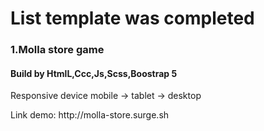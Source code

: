 <h1>List template was completed</h1>

<h3>1.Molla store game</h3>
<h4>Build by HtmlL,Ccc,Js,Scss,Boostrap 5</h4>
<p>Responsive device mobile -> tablet -> desktop </p>
<p>Link demo: http://molla-store.surge.sh </p>

